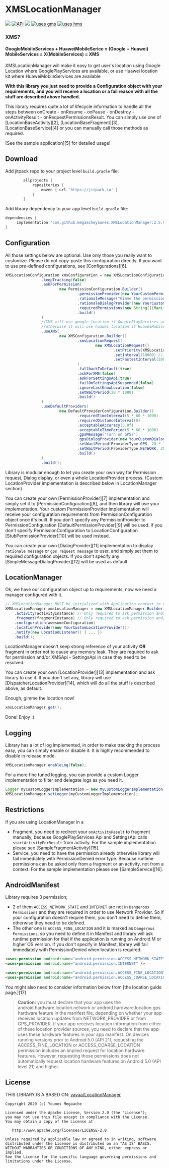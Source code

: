 

# XMSLocationManager
<a href="http://developer.android.com/index.html" target="_blank"><img src="https://img.shields.io/badge/platform-android-green.svg"/></a> <a href="https://android-arsenal.com/api?level=21"><img src="https://img.shields.io/badge/API-21%2B-green.svg?style=flat" border="0" alt="API"></a> <a href="https://opensource.org/licenses/Apache-2.0" target="_blank"><img src="https://img.shields.io/badge/License-Apache_v2.0-blue.svg?style=flat"/></a> [![uses gms](https://img.shields.io/badge/USES-GMS-green.svg)](https://shields.io/) [![uses hms](https://img.shields.io/badge/USES-HMS-red.svg)](https://shields.io/)


### XMS?
#### GoogleMobileServices + HuaweiMobileSerice = (Google + Huawei) MobileServices = X(MobileServices) = XMS

XMSLocationManager will make it easy to get user's location using Google Location where GooglePlayServices are available, or use Huawei location kit where HuaweiMobileServices are available

<b>With this library you just need to provide a Configuration object with your requirements, and you will receive a location or a fail reason with all the stuff are described above handled.</b>

This library requires quite a lot of lifecycle information to handle all the steps between onCreate - onResume - onPause - onDestroy - onActivityResult - onRequestPermissionsResult.
You can simply use one of [LocationBaseActivity][2], [LocationBaseFragment][3], [LocationBaseService][4] or you can manually call those methods as required.

[See the sample application][5] for detailed usage!

## Download
Add jitpack repo to your project level `build.gradle` file:
```groovy
        allprojects {
    		repositories {
    			maven { url 'https://jitpack.io' }
    		}
    	}
```

Add library dependency to your app level `build.gradle` file:

```groovy
dependencies {
     implementation 'com.github.megaacheyounes:XMSLocationManager:2.5.0'
}
```

## Configuration

All those settings below are optional. Use only those you really want to customize. Please do not copy-paste this configuration directly. If you want to use pre-defined configurations, see [Configurations][6].

```java
XMSLocationConfiguration xmsConfiguration = new XMSLocationConfiguration.Builder()
                .keepTracking(false)
                .askForPermission(
                        new PermissionConfiguration.Builder()
                                .permissionProvider(new YourCustomPermissionProvider())
                                .rationaleMessage("Gimme the permission!")
                                .rationaleDialogProvider(new YourCustomDialogProvider())
                                .requiredPermissions(new String[]{Manifest.permission.ACCESS_FINE_LOCATION})
                                .build()
                )
                //XMS will use google location if GooglePlayServices are available,
                //otherwise it will use huawei location if HuaweiMobileServices
                .useXMS(
                        new XMSConfiguration.Builder()
                                .xmsLocationRequest(
                                        new XMSLocationRequest()
                                                .setPriority(XMSLocationRequest.PRIORITY_HIGH_ACCURACY)
                                                .setInterval(10000) //10 seconds
                                                .setFastestInterval(2000) //2 seconds
                                )
                                .fallbackToDefault(true)
                                .askForXMS(false)
                                .askForSettingsApi(true)
                                .failOnSettingsApiSuspended(false)
                                .ignoreLastKnowLocation(false)
                                .setWaitPeriod(20 * 1000)
                                .build()
                )
                .useDefaultProviders(
                        new DefaultProviderConfiguration.Builder()
                                .requiredTimeInterval(5 * 60 * 1000)
                                .requiredDistanceInterval(0)
                                .acceptableAccuracy(5.0f)
                                .acceptableTimePeriod(5 * 60 * 1000)
                                .gpsMessage("Turn on GPS?")
                                .gpsDialogProvider(new YourCustomDialogProvider())
                                .setWaitPeriod(ProviderType.GPS, 20 * 1000)
                                .setWaitPeriod(ProviderType.NETWORK, 20 * 1000)
                                .build()
                )
                .build();

```

Library is modular enough to let you create your own way for Permission request, Dialog display, or even a whole LocationProvider process. (Custom LocationProvider implementation is described below in LocationManager section)

You can create your own [PermissionProvider][7] implementation and simply set it to [PermissionConfiguration][8], and then library will use your implementation. Your custom PermissionProvider implementation will receive your configuration requirements from PermissionConfiguration object once it's built. If you don't specify any PermissionProvider to PermissionConfiguration [DefaultPermissionProvider][9] will be used. If you don't specify PermissionConfiguration to LocationConfiguration [StubPermissionProvider][10] will be used instead.

You can create your own [DialogProvider][11] implementation to display `rationale message` or `gps request message` to user, and simply set them to required configuration objects. If you don't specify any [SimpleMessageDialogProvider][12] will be used as default.

## LocationManager

Ok, we have our configuration object up to requirements, now we need a manager configured with it.

```java
// XMSLocationManager MUST be initialized with Application context in order to prevent MemoryLeaks
XMSLocationManager xmsLocationManager = new XMSLocationManager.Builder(getApplicationContext())
    .activity(activityInstance) // Only required to ask permission and/or XMSApi - SettingsApi
    .fragment(fragmentInstance) // Only required to ask permission and/or XMSApi - SettingsApi
    .configuration(awesomeConfiguration)
    .locationProvider(new YourCustomLocationProvider())
    .notify(new LocationListener() { ... })
    .build();
```

LocationManager doesn't keep strong reference of your activity **OR** fragment in order not to cause any memory leak. They are required to ask for permission and/or XMSApi - SettingsApi in case they need to be resolved.

You can create your own [LocationProvider][13] implementation and ask library to use it. If you don't set any, library will use [DispatcherLocationProvider][14], which will do all the stuff is described above, as default.

Enough, gimme the location now!

```java
xmsLocationManager.get();
```

Done! Enjoy :)

## Logging

Library has a lot of log implemented, in order to make tracking the process easy, you can simply enable or disable it.
It is highly recommended to disable in release mode.

```java 
XMSLocationManager.enableLog(false);
```

For a more fine tuned logging, you can provide a custom Logger implementation to filter and delegate logs as you need it.

```java
Logger myCustomLoggerImplementation = new MyCustomLoggerImplementation();
XMSLocationManager.setLogger(myCustomLoggerImplementation);
```

## Restrictions
If you are using LocationManager in a
- Fragment, you need to redirect your `onActivityResult` to fragment manually, because GooglePlayServices Api and SettingsApi calls `startActivityForResult` from activity. For the sample implementation please see [SampleFragmentActivity][15].
- Service, you need to have the permission already otherwise library will fail immediately with PermissionDenied error type. Because runtime permissions can be asked only from a fragment or an activity, not from a context. For the sample implementation please see [SampleService][16].

## AndroidManifest

Library requires 3 permission;
 - 2 of them `ACCESS_NETWORK_STATE` and `INTERNET` are not in `Dangerous Permissions` and they are required in order to use Network Provider. So if your configuration doesn't require them, you don't need to define them, otherwise they need to be defined.
 - The other one is `ACCESS_FINE_LOCATION` and it is marked as `Dangerous Permissions`, so you need to define it in Manifest and library will ask runtime permission for that if the application is running on Android M or higher OS  version. If you don't specify in Manifest, library will fail immediately with PermissionDenied when location is required.

```html
<uses-permission android:name="android.permission.ACCESS_NETWORK_STATE" />
<uses-permission android:name="android.permission.INTERNET" />

<uses-permission android:name="android.permission.ACCESS_FINE_LOCATION" />
<uses-permission android:name="android.permission.ACCESS_COARSE_LOCATION" />
```

You might also need to consider information below from [the location guide page.][17]

<blockquote>
<b>Caution:</b> you must declare that your app uses the android.hardware.location.network or android.hardware.location.gps hardware feature in the manifest file, depending on whether your app receives location updates from NETWORK_PROVIDER or from GPS_PROVIDER. If your app receives location information from either of these location provider sources, you need to declare that the app uses these hardware features in your app manifest. On devices running versions prior to Android 5.0 (API 21), requesting the ACCESS_FINE_LOCATION or ACCESS_COARSE_LOCATION permission includes an implied request for location hardware features. However, requesting those permissions does not automatically request location hardware features on Android 5.0 (API level 21) and higher.
</blockquote>


## License
THIS LIBRARY IS A BASED ON:  [yayaa/LocationManager](https://github.com/yayaa/LocationManager)
```
Copyright 2020 (c) Younes Megaache

Licensed under the Apache License, Version 2.0 (the "License");
you may not use this file except in compliance with the License.
You may obtain a copy of the License at

   http://www.apache.org/licenses/LICENSE-2.0

Unless required by applicable law or agreed to in writing, software
distributed under the License is distributed on an "AS IS" BASIS,
WITHOUT WARRANTIES OR CONDITIONS OF ANY KIND, either express or implied.
See the License for the specific language governing permissions and
limitations under the License.
```

